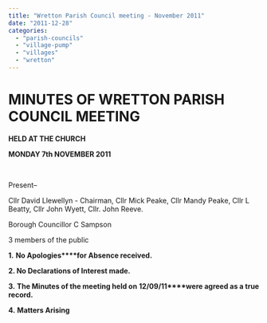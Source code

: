 ```yaml
---
title: "Wretton Parish Council meeting - November 2011"
date: "2011-12-28"
categories: 
  - "parish-councils"
  - "village-pump"
  - "villages"
  - "wretton"
---
```


# MINUTES OF WRETTON PARISH COUNCIL MEETING

**HELD AT THE CHURCH**

**MONDAY 7th NOVEMBER 2011**

 

Present–

Cllr David Llewellyn - Chairman, Cllr Mick Peake, Cllr Mandy Peake, Cllr L Beatty, Cllr John Wyett, Cllr. John Reeve.

Borough Councillor C Sampson

3 members of the public

**1\.** **No Apologies****for Absence received.**

**2\. No Declarations of Interest made.**

**3\.** **The Minutes of the meeting held on** **12/09/11****were agreed as a true record.**

**4\.** **Matters Arising**
